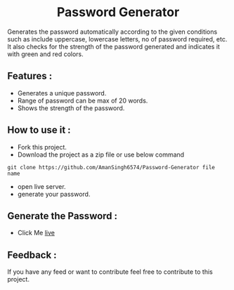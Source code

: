<h1 align='center' >Password Generator</h1>
<p>Generates the password automatically according to the given conditions such as include uppercase, lowercase letters, no of password required, etc. It also checks for the strength of the password generated and indicates it with green and red colors.</p>

<h2>Features : </h2>

- Generates a unique password.
- Range of password can be max of 20 words.
- Shows the strength of the password.

<h2>How to use it : </h2>

- Fork this project.
- Download the project as a zip file or use below command 

``` 
git clone https://github.com/AmanSingh6574/Password-Generator file name
```

- open live server.
- generate your password.

<h2>Generate the Password : </h2>

- Click Me [live](https://gleeful-dolphin-629efe.netlify.app)

<h2>Feedback : </h2>

<p>If you have any feed or want to contribute feel free to contribute to this project.</p>

